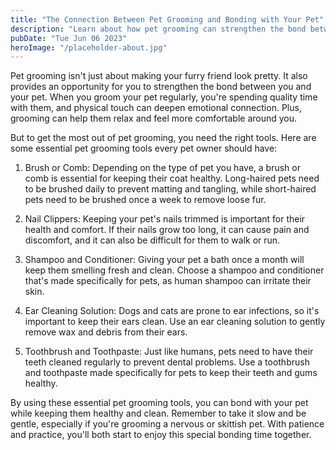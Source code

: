 ```yaml
---
title: "The Connection Between Pet Grooming and Bonding with Your Pet"
description: "Learn about how pet grooming can strengthen the bond between you and your pet. Find the right grooming tools for your pet."
pubDate: "Tue Jun 06 2023"
heroImage: "/placeholder-about.jpg"
---
```


Pet grooming isn&#39;t just about making your furry friend look pretty. It also provides an opportunity for you to strengthen the bond between you and your pet. When you groom your pet regularly, you&#39;re spending quality time with them, and physical touch can deepen emotional connection. Plus, grooming can help them relax and feel more comfortable around you.

But to get the most out of pet grooming, you need the right tools. Here are some essential pet grooming tools every pet owner should have:

1. Brush or Comb: Depending on the type of pet you have, a brush or comb is essential for keeping their coat healthy. Long-haired pets need to be brushed daily to prevent matting and tangling, while short-haired pets need to be brushed once a week to remove loose fur.

2. Nail Clippers: Keeping your pet&#39;s nails trimmed is important for their health and comfort. If their nails grow too long, it can cause pain and discomfort, and it can also be difficult for them to walk or run.

3. Shampoo and Conditioner: Giving your pet a bath once a month will keep them smelling fresh and clean. Choose a shampoo and conditioner that&#39;s made specifically for pets, as human shampoo can irritate their skin.

4. Ear Cleaning Solution: Dogs and cats are prone to ear infections, so it&#39;s important to keep their ears clean. Use an ear cleaning solution to gently remove wax and debris from their ears.

5. Toothbrush and Toothpaste: Just like humans, pets need to have their teeth cleaned regularly to prevent dental problems. Use a toothbrush and toothpaste made specifically for pets to keep their teeth and gums healthy.

By using these essential pet grooming tools, you can bond with your pet while keeping them healthy and clean. Remember to take it slow and be gentle, especially if you&#39;re grooming a nervous or skittish pet. With patience and practice, you&#39;ll both start to enjoy this special bonding time together.